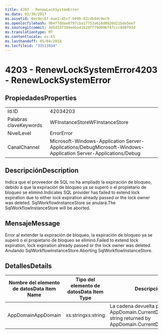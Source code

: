 ```yaml
---
title: 4203 - RenewLockSystemError
ms.date: 03/30/2017
ms.assetid: 6ec9ec6f-4ae2-45cf-b99b-02cdb9dc9ec9
ms.openlocfilehash: 984f7ddae8797cba17753a618d0820d21bde5eef
ms.sourcegitcommit: 3d5d33f384eeba41b2dff79d096f47ccc8d8f03d
ms.translationtype: MT
ms.contentlocale: es-ES
ms.lasthandoff: 05/04/2018
ms.locfileid: "33513934"
---
```

# <a name="4203---renewlocksystemerror"></a><span data-ttu-id="ea8e9-102">4203 - RenewLockSystemError</span><span class="sxs-lookup"><span data-stu-id="ea8e9-102">4203 - RenewLockSystemError</span></span>
## <a name="properties"></a><span data-ttu-id="ea8e9-103">Propiedades</span><span class="sxs-lookup"><span data-stu-id="ea8e9-103">Properties</span></span>  
  
|||  
|-|-|  
|<span data-ttu-id="ea8e9-104">Id.</span><span class="sxs-lookup"><span data-stu-id="ea8e9-104">ID</span></span>|<span data-ttu-id="ea8e9-105">4203</span><span class="sxs-lookup"><span data-stu-id="ea8e9-105">4203</span></span>|  
|<span data-ttu-id="ea8e9-106">Palabras clave</span><span class="sxs-lookup"><span data-stu-id="ea8e9-106">Keywords</span></span>|<span data-ttu-id="ea8e9-107">WFInstanceStore</span><span class="sxs-lookup"><span data-stu-id="ea8e9-107">WFInstanceStore</span></span>|  
|<span data-ttu-id="ea8e9-108">Nivel</span><span class="sxs-lookup"><span data-stu-id="ea8e9-108">Level</span></span>|<span data-ttu-id="ea8e9-109">Error</span><span class="sxs-lookup"><span data-stu-id="ea8e9-109">Error</span></span>|  
|<span data-ttu-id="ea8e9-110">Canal</span><span class="sxs-lookup"><span data-stu-id="ea8e9-110">Channel</span></span>|<span data-ttu-id="ea8e9-111">Microsoft-Windows-Application Server-Applications/Debug</span><span class="sxs-lookup"><span data-stu-id="ea8e9-111">Microsoft-Windows-Application Server-Applications/Debug</span></span>|  
  
## <a name="description"></a><span data-ttu-id="ea8e9-112">Descripción</span><span class="sxs-lookup"><span data-stu-id="ea8e9-112">Description</span></span>  
 <span data-ttu-id="ea8e9-113">Indica que el proveedor de SQL no ha ampliado la expiración de bloqueo, debido a que la expiración de bloqueo ya se superó o el propietario de bloqueo se eliminó.</span><span class="sxs-lookup"><span data-stu-id="ea8e9-113">Indicates SQL provider has failed to extend lock expiration due to either lock expiration already passed or the lock owner was deleted.</span></span> <span data-ttu-id="ea8e9-114">SqlWorkflowInstanceStore se anulará.</span><span class="sxs-lookup"><span data-stu-id="ea8e9-114">The SqlWorkflowInstanceStore will be aborted.</span></span>  
  
## <a name="message"></a><span data-ttu-id="ea8e9-115">Mensaje</span><span class="sxs-lookup"><span data-stu-id="ea8e9-115">Message</span></span>  
 <span data-ttu-id="ea8e9-116">Error al extender la expiración de bloqueo, la expiración de bloqueo ya se superó o el propietario de bloqueo se eliminó.</span><span class="sxs-lookup"><span data-stu-id="ea8e9-116">Failed to extend lock expiration, lock expiration already passed or the lock owner was deleted.</span></span> <span data-ttu-id="ea8e9-117">Anulando SqlWorkflowInstanceStore.</span><span class="sxs-lookup"><span data-stu-id="ea8e9-117">Aborting SqlWorkflowInstanceStore.</span></span>  
  
## <a name="details"></a><span data-ttu-id="ea8e9-118">Detalles</span><span class="sxs-lookup"><span data-stu-id="ea8e9-118">Details</span></span>  
  
|<span data-ttu-id="ea8e9-119">Nombre del elemento de datos</span><span class="sxs-lookup"><span data-stu-id="ea8e9-119">Data Item Name</span></span>|<span data-ttu-id="ea8e9-120">Tipo del elemento de datos</span><span class="sxs-lookup"><span data-stu-id="ea8e9-120">Data Item Type</span></span>|<span data-ttu-id="ea8e9-121">Descripción</span><span class="sxs-lookup"><span data-stu-id="ea8e9-121">Description</span></span>|  
|--------------------|--------------------|-----------------|  
|<span data-ttu-id="ea8e9-122">AppDomain</span><span class="sxs-lookup"><span data-stu-id="ea8e9-122">AppDomain</span></span>|<span data-ttu-id="ea8e9-123">xs:string</span><span class="sxs-lookup"><span data-stu-id="ea8e9-123">xs:string</span></span>|<span data-ttu-id="ea8e9-124">La cadena devuelta por AppDomain.CurrentDomain.FriendlyName.</span><span class="sxs-lookup"><span data-stu-id="ea8e9-124">The string returned by AppDomain.CurrentDomain.FriendlyName.</span></span>|
